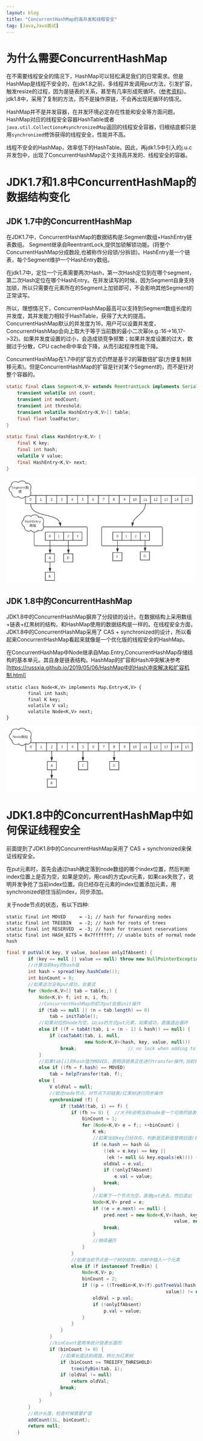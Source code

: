 ```yaml
---
layout: blog
title: "ConcurrentHashMap的高并发和线程安全"
tag: [Java,Java面试]
---
```

# 为什么需要ConcurrentHashMap
在不需要线程安全的情况下，HashMap可以轻松满足我们的日常需求。但是HashMap是线程不安全的，在jdk1.8之前，多线程并发调用put方法，引发扩容，触发resize的过程，因为是链表的关系，甚至有几率形成死循环。([参考资料](https://coolshell.cn/articles/9606.html))。jdk1.8中，采用了复制的方法，而不是操作原链，不会再出现死循环的情况。

HashMap并不是并发容器，在并发环境必定存在性能和安全等方面问题。HashMap对应的线程安全容器HashTable或者`java.util.Collections#synchronizedMap`返回的线程安全容器，归根结底都只是用`synchronized`修饰获得的线程安全，性能并不高。

线程不安全的HashMap，效率低下的HashTable。因此，再jdk1.5中引入的j.u.c并发包中，出现了ConcurrentHashMap这个支持高并发的、线程安全的容器。

# JDK1.7和1.8中ConcurrentHashMap的数据结构变化

## JDK 1.7中的ConcurrentHashMap
在JDK1.7中，ConcurrentHashMap的数据结构是:Segment数组+HashEntry链表数组。
Segment继承自ReentrantLock,提供加锁解锁功能。(将整个ConcurrentHashMap分成数段,也被称作分段锁/分拆锁)。HashEntry是一个链表，每个Segment维护一个HashEntry数组。

在jdk1.7中，定位一个元素需要两次Hash，第一次Hash定位到在哪个segment，第二次Hash定位在哪个HashEntry。在并发读写的时候，因为Segment自身支持加锁，所以只需要在元素所在的Segment上加锁即可，不会影响其他Segment的正常读写。

所以，理想情况下，ConcurrentHashMap最高可以支持到Segment数组长度的并发度，其并发能力相较于HashTable，获得了大大的提高。ConcurrentHashMap默认的并发度为16，用户可以设置并发度，ConcurrentHashMap会向上取大于等于当前数的最小二次幂(e.g.:16->16,17->32)。如果并发度设置的过小，会造成锁竞争频繁；如果并发度设置的过大，数据过于分散，CPU cache命中率会下降，从而引起程序性能下降。

ConcurrentHashMap在1.7中的扩容方式仍然是基于2的幂数倍扩容(方便复制转移元素)。但是ConcurrentHashMap的扩容是针对某个Segment的，而不是针对整个容器的。
```java
static final class Segment<K,V> extends ReentrantLock implements Serializable {
    transient volatile int count;
    transient int modCount;
    transient int threshold;
    transient volatile HashEntry<K,V>[] table;
    final float loadFactor;
}
```

```java
static final class HashEntry<K,V> {
    final K key;
    final int hash;
    volatile V value;
    final HashEntry<K,V> next;
}
```
![jdk1.7中的ConcurrentHashMap](https://raw.githubusercontent.com/RussXia/RussXia.github.io/master/_pic/jdk_1.7_ConcurrentHashMap.png)

## JDK 1.8中的ConcurrentHashMap
JDK1.8中的ConcurrentHashMap摒弃了分段锁的设计。在数据结构上采用数组+链表+红黑树的结构，和HashMap使用的数据结构是一样的。在线程安全方面，JDK1.8中的ConcurrentHashMap采用了 CAS + synchronized的设计，所以看起来ConcurrentHashMap看起来就像是一个优化版的线程安全的HashMap。

在ConcurrentHashMap中Node继承自Map.Entry,ConcurrentHashMap存储结构的基本单元。其自身是链表结构。HashMap的扩容和Hash冲突解决参考
[https://russxia.github.io/2019/05/06/HashMap中的Hash冲突解决和扩容机制.html]
```
static class Node<K,V> implements Map.Entry<K,V> {
        final int hash;
        final K key;
        volatile V val;
        volatile Node<K,V> next;
}
```
![jdk1.8中的ConcurrentHashMap](https://raw.githubusercontent.com/RussXia/RussXia.github.io/master/_pic/jdk_1.8_ConcurrentHashMap.png)

# JDK1.8中的ConcurrentHashMap中如何保证线程安全
前面提到了JDK1.8中的ConcurrentHashMap采用了 CAS + synchronized来保证线程安全。

在put元素时，首先会通过hash确定落到node数组的哪个index位置，然后判断index位置上是否为空，如果是空的，用cas的方式put元素，如果cas失败了，说明并发争抢了当前index位置。向已经存在元素的index位置添加元素，用synchronized锁住当前index，同步添加。

关于node节点的状态，有以下四种:
```
static final int MOVED     = -1; // hash for forwarding nodes
static final int TREEBIN   = -2; // hash for roots of trees
static final int RESERVED  = -3; // hash for transient reservations
static final int HASH_BITS = 0x7fffffff; // usable bits of normal node hash
```
```java
final V putVal(K key, V value, boolean onlyIfAbsent) {
        if (key == null || value == null) throw new NullPointerException();
        //计算当前key的hash值
        int hash = spread(key.hashCode());
        int binCount = 0;
        //如果这次没有put成功，会重试
        for (Node<K,V>[] tab = table;;) {
            Node<K,V> f; int n, i, fh;
            //ConcurrentHashMap的初次put会做init操作
            if (tab == null || (n = tab.length) == 0)
                tab = initTable();
            //如果对应的node为空，以cas的方式put元素，如果成功，直接退出循环
            else if ((f = tabAt(tab, i = (n - 1) & hash)) == null) {
                if (casTabAt(tab, i, null,
                             new Node<K,V>(hash, key, value, null)))
                    break;                   // no lock when adding to empty bin
            }
            //如果tab[i]的hash值为MOVED，表明该链表正在进行transfer操作,当前线程先帮助进行扩容操作,然后put
            else if ((fh = f.hash) == MOVED)
                tab = helpTransfer(tab, f);
            else {
                V oldVal = null;
                //锁住node节点，对节点下的链表/红黑树进行同步操作
                synchronized (f) {
                    if (tabAt(tab, i) == f) {
                        if (fh >= 0) {  //大于0说明当前node是一个可用的链表节点
                            binCount = 1;
                            for (Node<K,V> e = f;; ++binCount) {
                                K ek;
                                //如果当前key已经存在，判断是否新值替换旧值(根据传入的onlyIfAbsen决定),然后退出
                                if (e.hash == hash &&
                                    ((ek = e.key) == key ||
                                     (ek != null && key.equals(ek)))) {
                                    oldVal = e.val;
                                    if (!onlyIfAbsent)
                                        e.val = value;
                                    break;
                                }
                                //如果下一个节点为空，直接put进去，然后退出
                                Node<K,V> pred = e;
                                if ((e = e.next) == null) {
                                    pred.next = new Node<K,V>(hash, key,
                                                              value, null);
                                    break;
                                }
                                //继续遍历
                            }
                        }
                        //如果当前节点是一个树状结构，向树中插入一个元素
                        else if (f instanceof TreeBin) {
                            Node<K,V> p;
                            binCount = 2;
                            if ((p = ((TreeBin<K,V>)f).putTreeVal(hash, key,
                                                           value)) != null) {
                                oldVal = p.val;
                                if (!onlyIfAbsent)
                                    p.val = value;
                            }
                        }
                    }
                }
                //binCount是用来统计链表长度的
                if (binCount != 0) {
                    //如果长度达到阈值，转化为红黑树
                    if (binCount >= TREEIFY_THRESHOLD)
                        treeifyBin(tab, i);
                    if (oldVal != null)
                        return oldVal;
                    break;
                }
            }
        }
        //统计长度，检查时候需要扩容
        addCount(1L, binCount);
        return null;
    }
```

